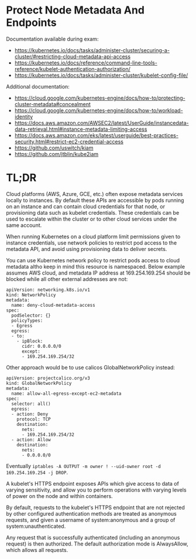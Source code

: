 # Protect Node Metadata And Endpoints

Documentation available during exam:
* https://kubernetes.io/docs/tasks/administer-cluster/securing-a-cluster/#restricting-cloud-metadata-api-access
* https://kubernetes.io/docs/reference/command-line-tools-reference/kubelet-authentication-authorization/
* https://kubernetes.io/docs/tasks/administer-cluster/kubelet-config-file/

Additional documentation:
* https://cloud.google.com/kubernetes-engine/docs/how-to/protecting-cluster-metadata#concealment
* https://cloud.google.com/kubernetes-engine/docs/how-to/workload-identity
* https://docs.aws.amazon.com/AWSEC2/latest/UserGuide/instancedata-data-retrieval.html#instance-metadata-limiting-access
* https://docs.aws.amazon.com/eks/latest/userguide/best-practices-security.html#restrict-ec2-credential-access
* https://github.com/uswitch/kiam
* https://github.com/jtblin/kube2iam

# TL;DR

Cloud platforms (AWS, Azure, GCE, etc.) often expose metadata services locally to instances. By default these APIs are accessible by pods running on an instance and can contain cloud credentials for that node, or provisioning data such as kubelet credentials. These credentials can be used to escalate within the cluster or to other cloud services under the same account.

When running Kubernetes on a cloud platform limit permissions given to instance credentials, use network policies to restrict pod access to the metadata API, and avoid using provisioning data to deliver secrets.

You can use Kubernetes network policy to restrict pods access to cloud metadata altho keep in mind this resource is namespaced. Below example assumes AWS cloud, and metadata IP address at 169.254.169.254 should be blocked while all other external addresses are not:

```
apiVersion: networking.k8s.io/v1
kind: NetworkPolicy
metadata:
  name: deny-cloud-metadata-access
spec:
  podSelector: {}
  policyTypes:
  - Egress
  egress:
  - to:
    - ipBlock:
      cidr: 0.0.0.0/0
      except:
      - 169.254.169.254/32
```

Other approach would be to use calicos GlobalNetworkPolicy instead:
```
apiVersion: projectcalico.org/v3
kind: GlobalNetworkPolicy
metadata:
  name: allow-all-egress-except-ec2-metadata
spec:
  selector: all()
  egress:
  - action: Deny
    protocol: TCP
    destination:
      nets:
      - 169.254.169.254/32
  - action: Allow
    destination:
      nets:
      - 0.0.0.0/0
```

Eventually `iptables -A OUTPUT -m owner ! --uid-owner root -d 169.254.169.254 -j DROP`.

A kubelet's HTTPS endpoint exposes APIs which give access to data of varying sensitivity, and allow you to perform operations with varying levels of power on the node and within containers.

By default, requests to the kubelet's HTTPS endpoint that are not rejected by other configured authentication methods are treated as anonymous requests, and given a username of system:anonymous and a group of system:unauthenticated.

Any request that is successfully authenticated (including an anonymous request) is then authorized. The default authorization mode is AlwaysAllow, which allows all requests.
